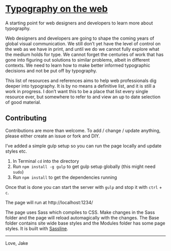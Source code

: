 # [Typography on the web](https://typographyontheweb.com/)

A starting point for web designers and developers to learn more about typography.

Web designers and developers are going to shape the coming years of global visual communication. We still don’t yet have the level of control on the web as we have in print, and until we do we cannot fully explore what the medium holds for type. We cannot forget the centuries of work that has gone into figuring out solutions to similar problems, albeit in different contexts. We need to learn how to make better informed typographic decisions and not be put off by typography.

This list of resources and references aims to help web professionals dig deeper into typography. It is by no means a definitive list, and it is still a work in progress. I don’t want this to be a place that list every single resource ever, but somewhere to refer to and view an up to date selection of good material.


## Contributing

Contributions are more than welcome. To add / change / update anything, please either create an issue or fork and DIY.

I’ve added a simple gulp setup so you can run the page locally and update styles etc.

1. In Terminal `cd` into the directory
2. Run `npm install -g gulp` to get gulp setup globally (this might need `sudo`)
3. Run `npm install` to get the dependencies running

Once that is done you can start the server with `gulp` and stop it with `ctrl` + `c`.

The page will run at http://localhost:1234/

The page uses Sass which compiles to CSS. Make changes in the Sass folder and the page will reload automagically with the changes. The Base folder contains site wide base styles and the Modules folder has some page styles. It is built with [Sassline](https://github.com/designbyjake/sassline).

---

Love,
Jake
